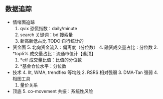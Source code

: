 ## 数据追踪

+ 情绪面追踪
    1. qvix 恐慌指数：daily/minute
    2. search 关键词：bd 搜索量
    3. 新高新低占比 TODO:自行统计的
+ 资金面
    5. 北向资金流入：偏离度（分位数）
    4. 融资成交量占比：分位数
    2. *top5% 成交量占比：流通市值计【逃顶】
    1. *etf 成交量比值：比值的分位数
    3. *基金仓位水平：分位数
+ 技术
    4. llt, WMA, trendflex 等均线
    2. RSRS 相对强弱
    3. DMA-Tan 强弱
    4. 相图工具
    1. 量价关系
+ 顶底
    5. co-movement 共振：系统性风险
